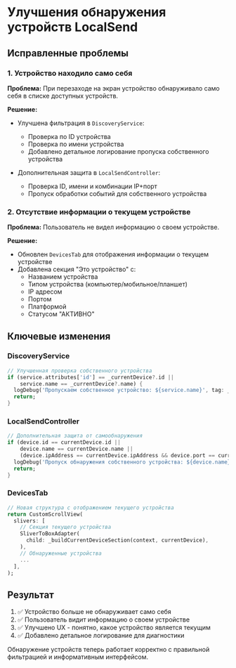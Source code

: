 # Улучшения обнаружения устройств LocalSend

## Исправленные проблемы

### 1. Устройство находило само себя
**Проблема:** При перезаходе на экран устройство обнаруживало само себя в списке доступных устройств.

**Решение:**
- Улучшена фильтрация в `DiscoveryService`:
  - Проверка по ID устройства
  - Проверка по имени устройства
  - Добавлено детальное логирование пропуска собственного устройства

- Дополнительная защита в `LocalSendController`:
  - Проверка ID, имени и комбинации IP+порт
  - Пропуск обработки событий для собственного устройства

### 2. Отсутствие информации о текущем устройстве
**Проблема:** Пользователь не видел информацию о своем устройстве.

**Решение:**
- Обновлен `DevicesTab` для отображения информации о текущем устройстве
- Добавлена секция "Это устройство" с:
  - Названием устройства
  - Типом устройства (компьютер/мобильное/планшет)
  - IP адресом
  - Портом
  - Платформой
  - Статусом "АКТИВНО"

## Ключевые изменения

### DiscoveryService
```dart
// Улучшенная проверка собственного устройства
if (service.attributes['id'] == _currentDevice?.id ||
    service.name == _currentDevice?.name) {
  logDebug('Пропускаем собственное устройство: ${service.name}', tag: _logTag);
  return;
}
```

### LocalSendController
```dart
// Дополнительная защита от самообнаружения
if (device.id == currentDevice.id || 
    device.name == currentDevice.name ||
    (device.ipAddress == currentDevice.ipAddress && device.port == currentDevice.port)) {
  logDebug('Пропуск обнаружения собственного устройства: ${device.name}', tag: _logTag);
  return;
}
```

### DevicesTab
```dart
// Новая структура с отображением текущего устройства
return CustomScrollView(
  slivers: [
    // Секция текущего устройства
    SliverToBoxAdapter(
      child: _buildCurrentDeviceSection(context, currentDevice),
    ),
    // Обнаруженные устройства
    ...
  ],
);
```

## Результат
1. ✅ Устройство больше не обнаруживает само себя
2. ✅ Пользователь видит информацию о своем устройстве
3. ✅ Улучшено UX - понятно, какое устройство является текущим
4. ✅ Добавлено детальное логирование для диагностики

Обнаружение устройств теперь работает корректно с правильной фильтрацией и информативным интерфейсом.